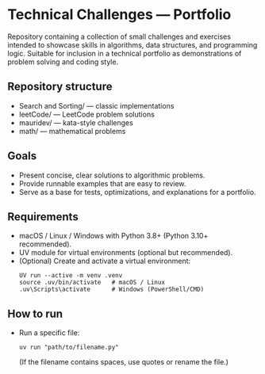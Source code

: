 # Technical Challenges — Portfolio

Repository containing a collection of small challenges and exercises intended to showcase skills in algorithms, data structures, and programming logic. Suitable for inclusion in a technical portfolio as demonstrations of problem solving and coding style.

## Repository structure

- Search and Sorting/ — classic implementations
- leetCode/ — LeetCode problem solutions
- mauridev/ — kata-style challenges
- math/ — mathematical problems

## Goals

- Present concise, clear solutions to algorithmic problems.
- Provide runnable examples that are easy to review.
- Serve as a base for tests, optimizations, and explanations for a portfolio.

## Requirements

- macOS / Linux / Windows with Python 3.8+ (Python 3.10+ recommended).
- UV module for virtual environments (optional but recommended).
- (Optional) Create and activate a virtual environment:
  ```
  UV run --active -m venv .venv
  source .uv/bin/activate   # macOS / Linux
  .uv\Scripts\activate      # Windows (PowerShell/CMD)
  ```

## How to run

- Run a specific file:
  ```
  uv run "path/to/filename.py"
  ```
  (If the filename contains spaces, use quotes or rename the file.)
